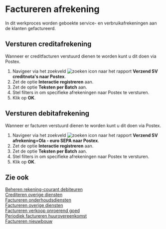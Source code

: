 # Factureren afrekening

In dit werkproces worden geboekte service- en verbruikafrekeningen aan de klanten gefactureerd.

## Versturen creditafrekening

Wanneer er creditfacturen verstuurd dienen te worden kunt u dit doen via Postex.

1. Navigeer via het zoekveld ![zoeken icon](/assets/images/zoeken.png "zoeken icon") naar het rapport **Verzend SV creditnota's naar Postex**. 
2. Zet de optie **Interactie registreren** aan.
3. Zet de optie **Teksten per Batch** aan. 
4. Stel filters in om specifieke afrekeningen naar Postex te versturen. 
5. Klik op **OK**.

## Versturen debitafrekening

Wanneer er facturen verstuurd dienen te worden kunt u dit doen via Postex.

1. Navigeer via het zoekveld ![zoeken icon](/assets/images/zoeken.png "zoeken icon") naar het rapport **Verzend SV afrekening+Ola - euro SEPA naar Postex**. 
2. Zet de optie **Interactie registreren** aan. 
3. Zet de optie **Teksten per Batch** aan. 
4. Stel filters in om specifieke afrekeningen naar Postex te versturen. 
5. Klik op **OK**.

## Zie ook

[Beheren rekening-courant debiteuren](../beheren-rekening-courant-debiteuren/)  
[Crediteren overige diensten](../crediteren-overige-diensten/)  
[Factureren onderhoudsdiensten](../factureren-onderhoudsdiensten/)  
[Factureren overige diensten](../factureren-overige-diensten/)  
[Factureren verkoop onroerend goed](../factureren-verkoop-onroerend-goed/)  
[Periodiek factureren huurovereenkomst](../periodiek-factureren-huurovereenkomst/)  
[Factureren nieuwbouw](../factureren-nieuwbouw/)  
